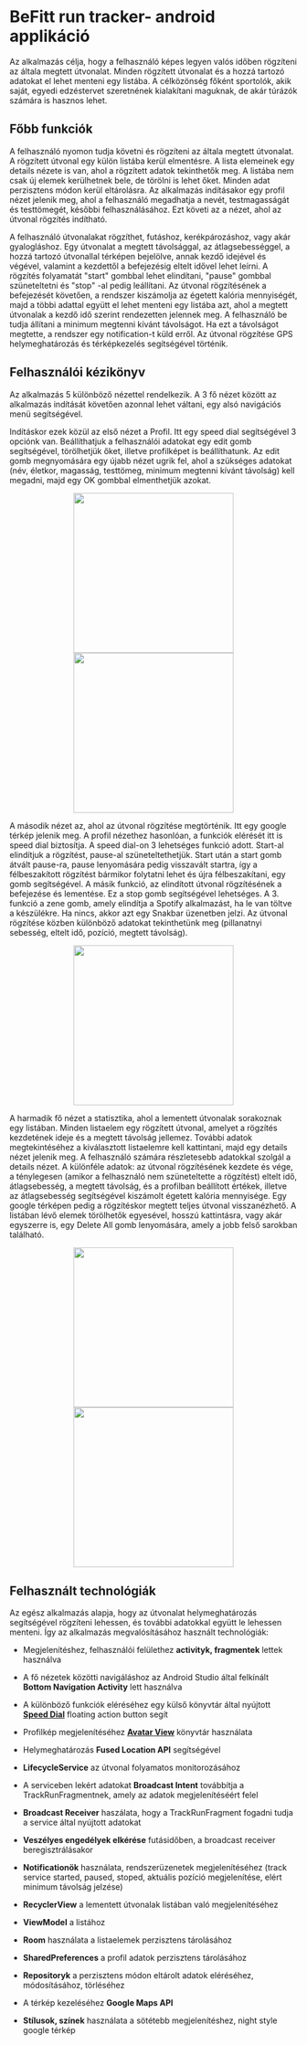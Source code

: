# BeFitt run tracker- android applikáció

Az alkalmazás célja, hogy a felhasználó képes legyen valós időben rögzíteni az általa megtett útvonalat. Minden rögzített útvonalat és a hozzá tartozó adatokat el lehet menteni egy listába. A célközönség főként sportolók, akik saját, egyedi edzéstervet szeretnének kialakítani maguknak, de akár túrázók számára is hasznos lehet.

## Főbb funkciók

A felhasználó nyomon tudja követni és rögzíteni az általa megtett útvonalat. A rögzített útvonal egy külön listába kerül elmentésre. A lista elemeinek egy details nézete is van, ahol a rögzített adatok tekinthetők meg. A listába nem csak új elemek kerülhetnek bele, de törölni is lehet őket. Minden adat perzisztens módon kerül eltárolásra. Az alkalmazás indításakor egy profil nézet jelenik meg, ahol a felhasználó megadhatja a nevét, testmagasságát és testtömegét, későbbi felhasználásához. Ezt követi az a nézet, ahol az útvonal rögzítés indítható.

A felhasználó útvonalakat rögzíthet, futáshoz, kerékpározáshoz, vagy akár gyalogláshoz. Egy útvonalat a megtett távolsággal, az átlagsebességgel, a hozzá tartozó útvonallal térképen bejelölve, annak kezdő idejével és végével, valamint a kezdettől a befejezésig eltelt idővel lehet leírni. A rögzítés folyamatát "start" gombbal lehet elindítani, "pause" gombbal szüneteltetni és "stop"
-al pedig leállítani. Az útvonal rögzítésének a befejezését követően, a rendszer kiszámolja az égetett kalória mennyiségét, majd a többi adattal együtt el lehet menteni egy listába azt, ahol a megtett útvonalak a kezdő idő szerint rendezetten jelennek meg. A felhasználó be tudja állítani a minimum megtenni kívánt távolságot. Ha ezt a távolságot megtette, a rendszer egy notification-t küld erről. Az útvonal rögzítése GPS helymeghatározás és térképkezelés segítségével történik.

## Felhasználói kézikönyv

Az alkalmazás 5 különböző nézettel rendelkezik. A 3 fő nézet között az alkalmazás indítását követően azonnal lehet váltani, egy alsó navigációs menü segítségével.

Indításkor ezek közül az első nézet a Profil. Itt egy speed dial segítségével 3 opciónk van. Beállíthatjuk a felhasználói adatokat egy edit gomb segítségével, törölhetjük őket, illetve profilképet is beállíthatunk. Az edit gomb megnyomására egy újabb nézet ugrik fel, ahol a szükséges adatokat (név, életkor, magasság, testtömeg, minimum megtenni kívánt távolság) kell megadni, majd egy OK gombbal elmenthetjük azokat.

<p align="center">
    <img src="/Screenshot_profile_framed.png" width="280">
    <img src="/Screenshot_edit_profile_framed.png" width="280">
</p>

A második nézet az, ahol az útvonal rögzítése megtörténik. Itt egy google térkép jelenik meg. A profil nézethez hasonlóan, a funkciók elérését itt is speed dial biztosítja. A speed dial-on 3 lehetséges funkció adott. Start-al elindítjuk a rögzítést, pause-al szüneteltethetjük. Start után a start gomb átvált pause-ra, pause lenyomására pedig visszavált startra, így a félbeszakított rögzítést bármikor folytatni lehet és újra félbeszakítani, egy gomb segítségével. A másik funkció, az elindított útvonal rögzítésének a befejezése és lementése. Ez a stop gomb segítségével lehetséges. A 3. funkció a zene gomb, amely elindítja a Spotify alkalmazást, ha le van töltve a készülékre. Ha nincs, akkor azt egy Snakbar üzenetben jelzi. Az útvonal rögzítése közben különböző adatokat tekinthetünk meg (pillanatnyi sebesség, eltelt idő, pozíció, megtett távolság).

<p align="center">
    <img src="/Screenshot_track_run_framed.png" width="280">
</p>

A harmadik fő nézet a statisztika, ahol a lementett útvonalak sorakoznak egy listában. Minden listaelem egy rögzített útvonal, amelyet a rögzítés kezdetének ideje és a megtett távolság jellemez. További adatok megtekintéséhez a kiválasztott listaelemre kell kattintani, majd egy details nézet jelenik meg. A felhasználó számára részletesebb adatokkal szolgál a details nézet. A különféle adatok: az útvonal rögzítésének kezdete és vége, a ténylegesen (amikor a felhasználó nem szüneteltette a rögzítést) eltelt idő, átlagsebesség, a megtett távolság, és a profilban beállított értékek, illetve az átlagsebesség segítségével kiszámolt égetett kalória mennyisége. Egy google térképen pedig a rögzítéskor megtett teljes útvonal visszanézhető. A listában lévő elemek törölhetők egyesével, hosszú kattintásra, vagy akár egyszerre is, egy Delete All gomb lenyomására, amely a jobb felső sarokban található.

<p align="center">
    <img src="/Screenshot_stat_list_framed.png" width="280">
    <img src="/Screenshot_details_framed.png" width="280">
</p>

## Felhasznált technológiák

Az egész alkalmazás alapja, hogy az útvonalat helymeghatározás segítségével rögzíteni lehessen, és további adatokkal együtt le lehessen menteni. Így az alkalmazás megvalósításához használt technológiák:

- Megjelenítéshez, felhasználói felülethez **activityk, fragmentek** lettek használva

- A fő nézetek közötti navigáláshoz az Android Studio által felkínált **Bottom Navigation Activity** lett használva

- A különböző funkciók eléréséhez egy külső könyvtár által nyújtott [**Speed Dial**](https://github.com/leinardi/FloatingActionButtonSpeedDial) floating action button segít

- Profilkép megjelenítéséhez [**Avatar View**](https://github.com/GetStream/avatarview-android) könyvtár használata

- Helymeghatározás **Fused Location API** segítségével

- **LifecycleService** az útvonal folyamatos monitorozásához

- A serviceben lekért adatokat **Broadcast Intent** továbbítja a TrackRunFragmentnek, amely az adatok megjelenítéséért felel

- **Broadcast Receiver** haszálata, hogy a TrackRunFragment fogadni tudja a service által nyújtott adatokat

- **Veszélyes engedélyek elkérése** futásidőben, a broadcast receiver beregisztrálásakor

- **Notificationök** használata, rendszerüzenetek megjelenítéséhez (track service started, paused, stoped, aktuális pozíció megjelenítése, elért minimum távolság jelzése)

- **RecyclerView** a lementett útvonalak listában való megjelenítéséhez

- **ViewModel** a listához

- **Room** használata a listaelemek perzisztens tárolásához

- **SharedPreferences** a profil adatok perzisztens tárolásához

- **Repositoryk** a perzisztens módon eltárolt adatok eléréséhez, módosításához, törléséhez

- A térkép kezeléséhez **Google Maps API**

- **Stílusok, színek** használata a sötétebb megjelenítéshez, night style google térkép